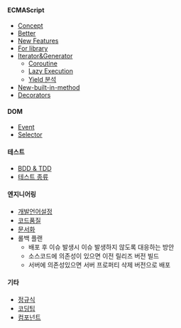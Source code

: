 #### ECMAScript
- [Concept](Concept)
- [Better](Better)
- [New Features](New+Features)
- [For library](For+library)
- [Iterator&Generator](Iterator&Generator)
  - [Coroutine](Coroutine)
  - [Lazy Execution](Lazy-Execution)
  - [Yield 분석](Yield-분석)
- [New-built-in-method](New-built-in-method)
- [Decorators](Decorators)

#### DOM
- [Event](Event)
- [Selector](Selector)

#### 테스트
- [BDD & TDD](BDD-&-TDD)
- [테스트 종류](%ED%85%8C%EC%8A%A4%ED%8A%B8-%EC%A2%85%EB%A5%98)

#### 엔지니어링
- [개발언어설정](개발언어설정)
- [코드품질](코드품질)
- [문서화](문서화)
- 롤백 플랜
  - 배포 후 이슈 발생시 이슈 발생하지 않도록 대응하는 방안
  - 소스코드에 의존성이 있으면 이전 릴리즈 버전 빌드
  - 서버에 의존성있으면 서버 프로퍼티 삭제 버전으로 배포

#### 기타
- [정규식](정규식)
- [코딩팁](코딩팁)
- [컴포넌트](%EC%BB%B4%ED%8F%AC%EB%84%8C%ED%8A%B8)